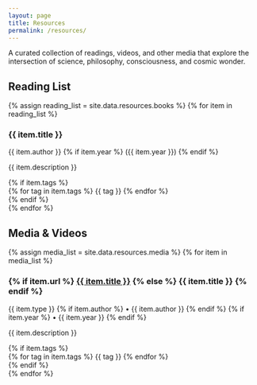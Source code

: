 ```yaml
---
layout: page
title: Resources
permalink: /resources/
---
```


<div class="resources-intro">
  <p>A curated collection of readings, videos, and other media that explore the intersection of science, philosophy, consciousness, and cosmic wonder.</p>
</div>

## Reading List

<div class="resource-list">
  {% assign reading_list = site.data.resources.books %}
  {% for item in reading_list %}
  <div class="resource-item">
    <h3 class="resource-title">{{ item.title }}</h3>
    <div class="resource-meta">
      <span class="resource-author">{{ item.author }}</span>
      {% if item.year %}
      <span class="resource-year">({{ item.year }})</span>
      {% endif %}
    </div>
    <p class="resource-description">{{ item.description }}</p>
    {% if item.tags %}
    <div class="resource-tags">
      {% for tag in item.tags %}
      <span class="tag">{{ tag }}</span>
      {% endfor %}
    </div>
    {% endif %}
  </div>
  {% endfor %}
</div>

## Media & Videos

<div class="resource-list">
  {% assign media_list = site.data.resources.media %}
  {% for item in media_list %}
  <div class="resource-item">
    <h3 class="resource-title">
      {% if item.url %}
      <a href="{{ item.url }}" target="_blank" rel="noopener noreferrer">{{ item.title }}</a>
      {% else %}
      {{ item.title }}
      {% endif %}
    </h3>
    <div class="resource-meta">
      <span class="resource-type">{{ item.type }}</span>
      {% if item.author %}
      <span class="resource-author">• {{ item.author }}</span>
      {% endif %}
      {% if item.year %}
      <span class="resource-year">• {{ item.year }}</span>
      {% endif %}
    </div>
    <p class="resource-description">{{ item.description }}</p>
    {% if item.tags %}
    <div class="resource-tags">
      {% for tag in item.tags %}
      <span class="tag">{{ tag }}</span>
      {% endfor %}
    </div>
    {% endif %}
  </div>
  {% endfor %}
</div>
